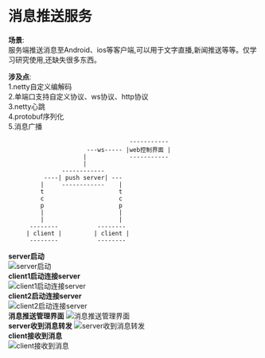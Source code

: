 消息推送服务
=

__场景__:  
服务端推送消息至Android、ios等客户端,可以用于文字直播,新闻推送等等。仅学习研究使用,还缺失很多东西。

__涉及点__:  
1.netty自定义编解码  
2.单端口支持自定义协议、ws协议、http协议  
3.netty心跳  
4.protobuf序列化  
5.消息广播  


                                      -----------
                          ---ws----- |web控制界面 |
                         |            -----------
                         |
                   ------------
              ----| push server| ---   
             |     ------------    |
             t                     t
             c                     c
             p                     p
             |                     |
             |                     |
          --------           -------- 
         | client |         | client | 
          --------           --------  
          
          
**server启动**  
![server启动](https://github.com/xiaoshuaishuai/netty-push-server/blob/master/img/1.jpg)  
**client1启动连接server**  
![client1启动连接server](https://github.com/xiaoshuaishuai/netty-push-server/blob/master/img/2.jpg)  
**client2启动连接server**  
![client2启动连接server](https://github.com/xiaoshuaishuai/netty-push-server/blob/master/img/3.jpg)  
**消息推送管理界面**
![消息推送管理界面](https://github.com/xiaoshuaishuai/netty-push-server/blob/master/img/4.jpg)  
**server收到消息转发**
![server收到消息转发](https://github.com/xiaoshuaishuai/netty-push-server/blob/master/img/5.jpg)  
**client接收到消息**  
![client接收到消息](https://github.com/xiaoshuaishuai/netty-push-server/blob/master/img/6.jpg)  
                                  
